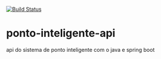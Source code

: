 [![Build Status](https://travis-ci.org/viniciusSilvaAararas/ponto-inteligente-api.svg?branch=master)](https://travis-ci.org/viniciusSilvaAararas/ponto-inteligente-api)
# ponto-inteligente-api
api do sistema de ponto inteligente com o java e spring boot
